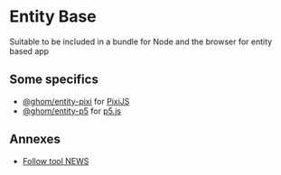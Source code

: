 # Entity Base

Suitable to be included in a bundle for Node and the browser for entity based app

## Some specifics

- [@ghom/entity-pixi](https://github.com/GhomKrosmonaute/entity/tree/%40ghom/entity-pixi) for [PixiJS](https://github.com/pixijs/pixijs)
- [@ghom/entity-p5](https://github.com/GhomKrosmonaute/entity/tree/%40ghom/entity-p5) for [p5.js](https://github.com/processing/p5.js)

## Annexes

- [Follow tool NEWS](https://discord.gg/kYxDWWQJ8q)
